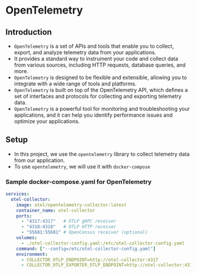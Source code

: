 # OpenTelemetry

## Introduction

- `OpenTelemetry` is a set of APIs and tools that enable you to collect, export, and analyze telemetry data from your applications. 
- It provides a standard way to instrument your code and collect data from various sources, including HTTP requests, database queries, and more.
- `OpenTelemetry` is designed to be flexible and extensible, allowing you to integrate with a wide range of tools and platforms.
- `OpenTelemetry` is built on top of the OpenTelemetry API, which defines a set of interfaces and protocols for collecting and exporting telemetry data.
- `OpenTelemetry` is a powerful tool for monitoring and troubleshooting your applications, and it can help you identify performance issues and optimize your applications.

## Setup

- In this project, we use the `opentelemetry` library to collect telemetry data from our application.
- To use `opentelemetry`, we will use it with `docker-compose`

### Sample docker-compose.yaml for OpenTelemetry

```yaml
services:
  otel-collector:
    image: otel/opentelemetry-collector:latest
    container_name: otel-collector
    ports:
      - "4317:4317"   # OTLP gRPC receiver
      - "4318:4318"   # OTLP HTTP receiver
      - "55681:55681" # OpenCensus receiver (optional)
    volumes:
      - ./otel-collector-config.yaml:/etc/otel-collector-config.yaml
    command: ["--config=/etc/otel-collector-config.yaml"]
    environment:
      - COLLECTOR_OTLP_ENDPOINT=http://otel-collector:4317
      - COLLECTOR_OTLP_EXPORTER_OTLP_ENDPOINT=http://otel-collector:4318
```